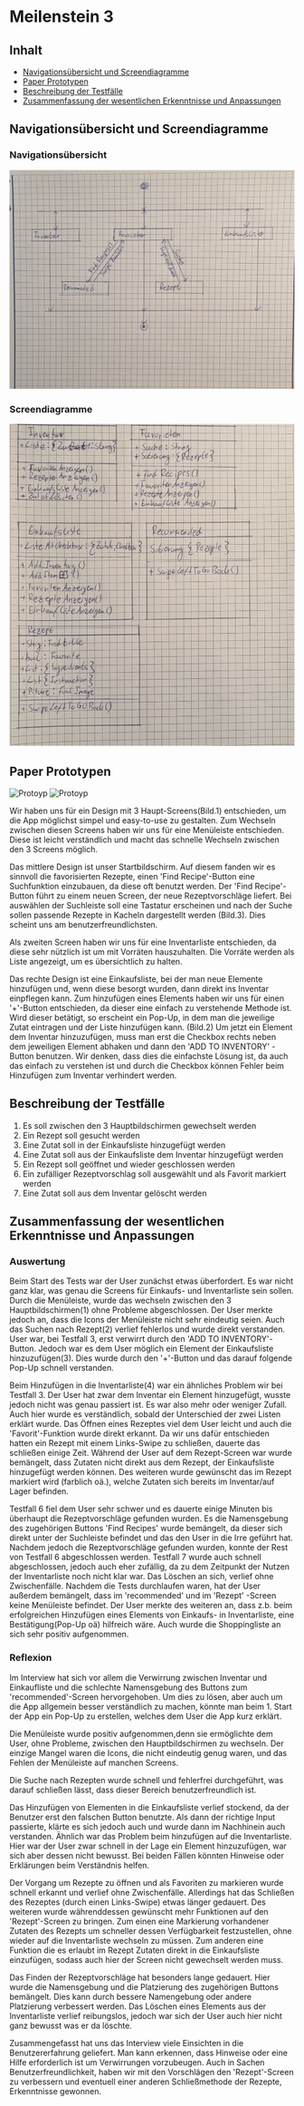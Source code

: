 # Meilenstein 3

## Inhalt

*  [Navigationsübersicht und Screendiagramme](#navigationsübersicht-und-screendiagramme)
*  [Paper Prototypen](#paper-prototypen)
*  [Beschreibung der Testfälle](#beschreibung-der-testfälle)
*  [Zusammenfassung der wesentlichen Erkenntnisse und Anpassungen](#zusammenfassung-der-wesentlichen-erkenntnisse-und-anpassungen)

## Navigationsübersicht und Screendiagramme

### Navigationsübersicht

![Diagram](20230526_160343.jpg)
### Screendiagramme

![Diagram](screendiagramme.jpg)

## Paper Prototypen

![Protoyp](https://code.fbi.h-da.de/human-computer-interaction/HCI_SS23_Meyer/HCI_SS23_Meyer_Gruppe3-Junker_Kohl_Putranto_Wroblewski/-/blob/main/Meilenstein%203/Paper%20Prototype/Prototyp1.png)
![Protoyp](https://code.fbi.h-da.de/human-computer-interaction/HCI_SS23_Meyer/HCI_SS23_Meyer_Gruppe3-Junker_Kohl_Putranto_Wroblewski/-/blob/main/Meilenstein%203/Paper%20Prototype/Prototyp2.png)

Wir haben uns für ein Design mit 3 Haupt-Screens(Bild.1) entschieden, um die App möglichst simpel und easy-to-use zu gestalten. Zum Wechseln zwischen diesen Screens haben wir uns für eine Menüleiste entschieden.  Diese ist leicht verständlich und macht das schnelle Wechseln zwischen den 3 Screens möglich.

Das mittlere Design ist unser Startbildschirm. Auf diesem fanden wir es sinnvoll die favorisierten Rezepte, einen 'Find Recipe'-Button
eine Suchfunktion einzubauen, da diese oft benutzt werden. Der 'Find Recipe'-Button führt zu einem neuen Screen, der neue Rezeptvorschläge liefert. Bei auswählen der Suchleiste soll eine Tastatur erscheinen und nach der Suche sollen
passende Rezepte in Kacheln dargestellt werden (Bild.3). Dies scheint uns am benutzerfreundlichsten.


Als zweiten Screen haben wir uns für eine Inventarliste entschieden, da diese sehr nützlich ist um mit Vorräten hauszuhalten. Die Vorräte werden als Liste angezeigt, um es übersichtlich zu halten.

Das rechte Design ist eine Einkaufsliste, bei der man neue Elemente hinzufügen und, wenn diese besorgt wurden, dann direkt ins Inventar einpflegen kann. Zum hinzufügen eines Elements haben wir uns für einen '+'-Button entschieden, da dieser eine einfach zu verstehende Methode ist. Wird dieser betätigt, so erscheint ein Pop-Up, in dem man die jeweilige Zutat eintragen und der Liste hinzufügen kann. (Bild.2) Um jetzt ein Element dem Inventar hinzuzufügen, muss man erst die Checkbox rechts neben dem jeweiligen Element abhaken und dann den 'ADD TO INVENTORY' -Button benutzen. Wir denken, dass dies die einfachste Lösung ist, da auch das einfach zu verstehen ist und durch die Checkbox können Fehler beim Hinzufügen zum Inventar verhindert werden.

## Beschreibung der Testfälle

1. Es soll zwischen den 3 Hauptbildschirmen gewechselt werden
2. Ein Rezept soll gesucht werden
3. Eine Zutat soll in der Einkaufsliste hinzugefügt werden
4. Eine Zutat soll aus der Einkaufsliste dem Inventar hinzugefügt werden
5. Ein Rezept soll geöffnet und wieder geschlossen werden
6. Ein zufälliger Rezeptvorschlag soll ausgewählt und als Favorit markiert werden
7. Eine Zutat soll aus dem Inventar gelöscht werden

## Zusammenfassung der wesentlichen Erkenntnisse und Anpassungen

### Auswertung

Beim Start des Tests war der User zunächst etwas überfordert. Es war nicht ganz klar, was
genau die Screens für Einkaufs- und Inventarliste sein sollen. Durch die Menüleiste, wurde das wechseln zwischen den 3 Hauptbildschirmen(1) ohne Probleme abgeschlossen. Der User merkte jedoch an, dass die Icons der Menüleiste nicht sehr eindeutig seien. Auch das Suchen nach Rezept(2) verlief fehlerlos und wurde direkt verstanden. User war, bei Testfall 3, erst verwirrt durch den 'ADD TO INVENTORY'-Button. Jedoch war es dem User möglich ein Element der Einkaufsliste hinzuzufügen(3). Dies wurde durch den '+'-Button und das darauf folgende Pop-Up schnell verstanden. 

Beim Hinzufügen in die Inventarliste(4) war ein ähnliches Problem wir bei Testfall 3. Der User hat zwar dem Inventar ein Element hinzugefügt, wusste jedoch nicht was genau passiert ist. Es war also mehr oder weniger Zufall. Auch hier wurde es verständlich, sobald der Unterschied der zwei Listen erklärt wurde. Das Öffnen eines Rezeptes viel dem User leicht und auch die 'Favorit'-Funktion wurde direkt erkannt. Da wir uns dafür entschieden hatten ein Rezept mit einem Links-Swipe zu schließen, dauerte das schließen einige Zeit. Während der User auf dem Rezept-Screen war wurde bemängelt, dass Zutaten nicht direkt aus dem Rezept, der Einkaufsliste hinzugefügt werden können. Des weiteren wurde gewünscht das im Rezept markiert wird (farblich oä.), welche Zutaten sich bereits im Inventar/auf Lager befinden. 

Testfall 6 fiel dem User sehr schwer und es dauerte einige Minuten bis überhaupt die Rezeptvorschläge gefunden wurden. Es die Namensgebung des zugehörigen Buttons 'Find Recipes' wurde bemängelt, da dieser sich direkt unter der Suchleiste befindet und das den User in die Irre geführt hat. Nachdem jedoch die Rezeptvorschläge gefunden wurden, konnte der Rest von Testfall 6 abgeschlossen werden. Testfall 7 wurde auch schnell abgeschlossen, jedoch auch eher zufällig, da zu dem Zeitpunkt der Nutzen der Inventarliste noch nicht klar war. Das Löschen an sich, verlief ohne Zwischenfälle. Nachdem die Tests durchlaufen waren, hat der User außerdem bemängelt, dass im 'recommended' und im 'Rezept' -Screen keine Menüleiste befindet. Der User merkte des weiteren an, dass z.b. beim erfolgreichen Hinzufügen eines Elements von Einkaufs- in Inventarliste, eine Bestätigung(Pop-Up oä) hilfreich wäre. Auch wurde die Shoppingliste an sich sehr positiv aufgenommen.

### Reflexion

Im Interview hat sich vor allem die Verwirrung zwischen Inventar und Einkaufliste und die schlechte Namensgebung des Buttons zum 'recommended'-Screen hervorgehoben. Um dies zu lösen, aber auch um die App allgemein besser verständlich zu machen, könnte man beim 1. Start der App ein Pop-Up zu erstellen, welches dem User die App kurz erklärt.

Die Menüleiste wurde positiv aufgenommen,denn sie ermöglichte dem User, ohne Probleme, zwischen den Hauptbildschirmen zu wechseln. Der einzige Mangel waren die Icons, die nicht eindeutig genug waren, und das Fehlen der Menüleiste auf manchen Screens.

Die Suche nach Rezepten wurde schnell und fehlerfrei durchgeführt, was darauf schließen lässt, dass dieser Bereich benutzerfreundlich ist.

Das Hinzufügen von Elementen in die Einkaufsliste verlief stockend, da der Benutzer erst den falschen Button benutzte. Als dann der richtige Input passierte, klärte es sich jedoch auch und wurde dann im Nachhinein auch verstanden. Ähnlich war das Problem beim hinzufügen auf die Inventarliste. Hier war der User zwar schnell in der Lage ein Element hinzuzufügen, war sich aber dessen nicht bewusst. Bei beiden Fällen könnten Hinweise oder Erklärungen beim Verständnis helfen.

Der Vorgang um Rezepte zu öffnen und als Favoriten zu markieren wurde schnell erkannt und verlief ohne Zwischenfälle. Allerdings hat das Schließen des Rezeptes (durch einen Links-Swipe) etwas länger gedauert. Des weiteren wurde währenddessen gewünscht mehr Funktionen auf den 'Rezept'-Screen zu bringen. Zum einen eine Markierung vorhandener Zutaten des Rezepts um schneller dessen Verfügbarkeit festzustellen, ohne wieder auf die Inventarliste wechseln zu müssen. Zum anderen eine Funktion die es erlaubt im Rezept Zutaten direkt in die Einkaufsliste einzufügen, sodass auch hier der Screen nicht gewechselt werden muss.

Das Finden der Rezeptvorschläge hat besonders lange gedauert. Hier wurde die Namensgebung und die Platzierung des zugehörigen Buttons bemängelt. Dies kann durch bessere Namengebung oder andere Platzierung verbessert werden. Das Löschen eines Elements aus der Inventarliste verlief reibungslos, jedoch war sich der User auch hier nicht ganz bewusst was er da löschte. 

Zusammengefasst hat uns das Interview viele Einsichten in die Benutzererfahrung geliefert. Man kann erkennen, dass Hinweise oder eine Hilfe erforderlich ist um Verwirrungen vorzubeugen. Auch in Sachen Benutzerfreundlichkeit, haben wir mit den Vorschlägen den 'Rezept'-Screen zu verbessern und eventuell einer anderen Schließmethode der Rezepte, Erkenntnisse gewonnen.
